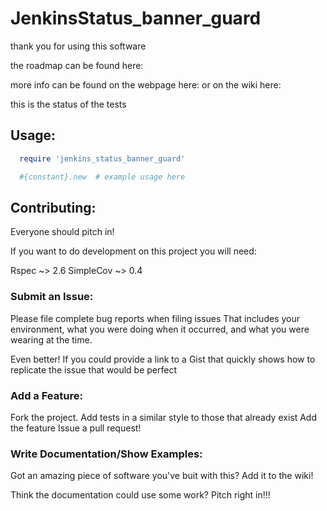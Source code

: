 # JenkinsStatus_banner_guard #

thank you for using this software

the roadmap can be found here:

more info can be found on the webpage here:
or on the wiki here:

this is the status of the tests

## Usage: ##

```ruby
  require 'jenkins_status_banner_guard'

  #{constant}.new  # example usage here

```

## Contributing: ##
Everyone should pitch in!

If you want to do development on this project you will need:

Rspec ~> 2.6
SimpleCov ~> 0.4

### Submit an Issue: ###
Please file complete bug reports when filing issues
That includes your environment,
what you were doing when it occurred,
and what you were wearing at the time.

Even better! If you could provide a link to a Gist
that quickly shows how to replicate the issue that would be
perfect

### Add a Feature: ###
Fork the project.
Add tests in a similar style to those that already exist
Add the feature
Issue a pull request!

### Write Documentation/Show Examples: ###
Got an amazing piece of software you've buit with this?
Add it to the wiki!

Think the documentation could use some work?
Pitch right in!!!

